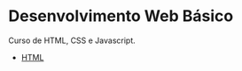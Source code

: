 # Desenvolvimento Web Básico

Curso de HTML, CSS e Javascript.

* [HTML](https://github.com/USPCodeLabSanca/gitbook/tree/041c397828fe1218b47ca40004daf96264b94b90/courses/basic_webdev/html/html.md)

